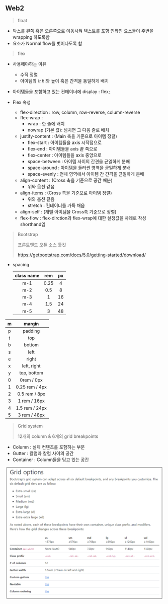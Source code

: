 ## Web2

> float

- 박스를 왼쪽 혹은 오른쪽으로 이동시켜 텍스트를 포함 인라인 요소들이 주변을 wrapping 하도록함
- 요소가 Normal flow를 벗어나도록 함

> flex

- 사용해야하는 이유 	
  - 수직 정렬
  - 아이템의 너비와 높이 혹은 간격을 동일하게 배치

- 아이템들을 포함하고 있는 컨테이너에 display : flex;

- Flex 속성
  - flex-direction : row, column, row-reverse, column-reverse 
  - flex-wrap : 
    - wrap : 한 줄에 배치 
    - nowrap (기본 값): 넘치면 그 다음 줄로 배치
  - justify-content : (Main 축을 기준으로 아이템 정렬)
    - flex-start : 아이템들을 axis 시작점으로
    - flex-end : 아이템들을 axis 끝 쪽으로
    - flex-center : 아이템들을 axis 중앙으로
    - space-between : 아이템 사이의 간견을 균일하게 분배
    - space-around : 아이템을 둘러싼 영역을 균일하게 분배
    - space-evenly : 전체 영역에서 아이템 간 간격을 균일하게 분배
  - align-content : (Cross 축을 기준으로 공간 배분)
    - 위와 옵션 같음	
  - align-items : (Cross 축을 기준으로 아이템 정렬)
    - 위와 옵션 같음
    - stretch : 컨테이너를 가득 채움
  - align-self : (개별 아이템을 Cross축 기준으로 정렬)
  - flex-flow : flex-dirction과 flex-wrap에 대한 설정값을 차례로 작성 shorthand임



> Bootstrap
>
> 프론트엔드 오픈 소스 툴킷
>
> https://getbootstrap.com/docs/5.0/getting-started/download/

- spacing

  | class name | rem  |  px  |
  | :--------: | :--: | :--: |
  |    m-1     | 0.25 |  4   |
  |    m-2     | 0.5  |  8   |
  |    m-3     |  1   |  16  |
  |    m-4     | 1.5  |  24  |
  |    m-5     |  3   |  48  |

  

|  m   |     margin     |
| :--: | :------------: |
|  p   |    padding     |
|  t   |      top       |
|  b   |     bottom     |
|  s   |      left      |
|  e   |     right      |
|  x   |  left, right   |
|  y   |  top, bottom   |
|  0   |   0rem / 0px   |
|  1   | 0.25 rem / 4px |
|  2   | 0.5 rem / 8px  |
|  3   |  1 rem / 16px  |
|  4   | 1.5 rem / 24px |
|  5   |  3 rem / 48px  |

> Grid system
>
> 12개의 column & 6개의 grid breakpoints

- Column : 실제 컨텐츠를 포함하는 부분
- Gutter :  칼럼과 칼럼 사이의 공간
- Container : Column들을 담고 있는 공간

![image-20220207151408410](Web2.assets/image-20220207151408410.png)